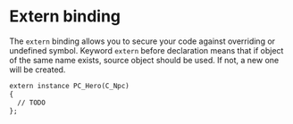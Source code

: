 # Extern binding
The `extern` binding allows you to secure your code against overriding or undefined symbol. Keyword `extern` before declaration means that if object of the same name exists, source object should be used. If not, a new one will be created.
```dae 
extern instance PC_Hero(C_Npc) 
{
  // TODO
};
```
